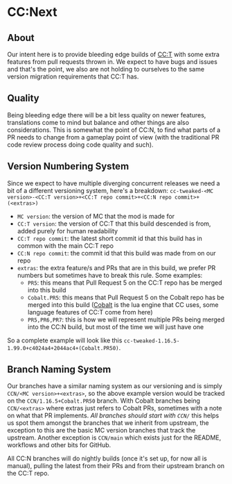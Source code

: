 # CC:Next

<!-- TODO: workflows

badges ![status](https://github.com/CC-Next/CC_Next/actions/workflows/<WORKFLOW_FILE>/badge.svg)


Each branch needs to
	Pull (rebase?) from upstream
	Pull (rebase?) from its PR (if it has one)
    Fetch custom Cobalt jar (if required)
        lua 5.2 - https://github.com/CC-Next/Cobalt/releases/download/0.5.4%2B859205c%2B484ae62%2B(PR50)/Cobalt-0.5.4+859205c+484ae62+.PR50.jar
	Build
	Test?
	Upload build artifact (and test log?)
    Link the build artifact in the readme?
        https://nightly.link/ already installed on repo


* auto delete old builds?

* find a way to trigger builds that isn't just nightly

* automatically make new branches when CC:T has a new PR

* auto build docs and host them somewhere (need to edit these files, look for "tweaked")
    * ./illuaminate.sexp
    * ./package-lock.json
    * ./package.json
    * ./doc/index.md
    * ./

* upload to curseforge and stuff? copycat support? (will need to edit, look for "tweaked")
    * ./build.gradle
    * ./rollup.config.js

TODO: the following files reference CC:T and I'm reluctant to change them
    * ./src/main/resources/data/computercraft/lua/rom/motd.txt
    * ./src/main/java/dan200/computercraft/core/apis/http/request/HttpResponseHandle.java
    * ./src/main/java/dan200/computercraft/api/lua/GenericSource.java
    * ./doc/stub/os.lua
    * ./src/main/resources/data/computercraft/lua/rom/programs/http/wget.lua
    * ./src/main/resources/data/computercraft/lua/rom/programs/http/pastebin.lua
    * ./src/main/resources/data/computercraft/lua/rom/help/whatsnew.md
    * ./

-->



## About

Our intent here is to provide bleeding edge builds of [CC:T](https://github.com/cc-tweaked/CC-Tweaked) with some extra features from pull requests thrown in. We expect to have bugs and issues and that's the point, we also are not holding to ourselves to the same version migration requirements that CC:T has.

## Quality

Being bleeding edge there will be a bit less quality on newer features, translations come to mind but balance and other things are also considerations. This is somewhat the point of CC:N, to find what parts of a PR needs to change from a gameplay point of view (with the traditional PR code review process doing code quality and such).

## Version Numbering System

Since we expect to have multiple diverging concurrent releases we need a bit of a different versioning system, here's a breakdown:
`cc-tweaked-<MC version>-<CC:T version>+<CC:T repo commit>+<CC:N repo commit>+(<extras>)`
<!-- TODO: change cc-tweaked to cc-next just to be extra clear for not being mainline CC:T -->

* `MC version`: the version of MC that the mod is made for
* `CC:T version`: the version of CC:T that this build descended is from, added purely for human readability
* `CC:T repo commit`: the latest short commit id that this build has in common with the main CC:T repo
* `CC:N repo commit`: the commit id that this build was made from on our repo
* `extras`: the extra feature/s and PRs that are in this build, we prefer PR numbers but sometimes have to break this rule. Some examples:
  * `PR5`: this means that Pull Request 5 on the CC:T repo has be merged into this build
  * `Cobalt.PR5`: this means that Pull Request 5 on the Cobalt repo has be merged into this build ([Cobalt](https://github.com/SquidDev/Cobalt) is the lua engine that CC uses, some language features of CC:T come from here)
  * `PR5,PR6,PR7`: this is how we will represent multiple PRs being merged into the CC:N build, but most of the time we will just have one

So a complete example will look like this `cc-tweaked-1.16.5-1.99.0+c4024a4+2044ac4+(Cobalt.PR50)`. <!-- TODO: replace the second commit with a real one -->
<!-- TODO: build server will need to be able to fill in these, the CC:N commit will be difficult -->
<!-- TODO: from @Merith-TK : `cc-tweaked_<version>_<commit>-mc<version>-ccn_<commit>-<extras>` -->

## Branch Naming System

Our branches have a similar naming system as our versioning and is simply `CCN/<MC version>+<extras>`, so the above example version would be tracked on the `CCN/1.16.5+Cobalt.PR50` branch. With Cobalt branches being `CCN/<extras>` where extras just refers to Cobalt PRs, sometimes with a note on what that PR implements. *All branches should start with `CCN/`* this helps us spot them amongst the branches that we inherit from upstream, the exception to this are the basic MC version branches that track the upstream. Another exception is `CCN/main` which exists just for the README, workflows and other bits for GitHub.

All CC:N branches will do nightly builds (once it's set up, for now all is manual<!-- TODO: don't forget to edit this -->), pulling the latest from their PRs and from their upstream branch on the CC:T repo.
